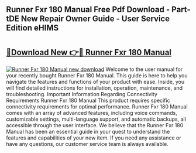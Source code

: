 ## Runner Fxr 180 Manual Free Pdf Download - Part-tDE New Repair Owner Guide - User Service Edition eHlMS

# <h2><a href="http://bc60429.oget.top/?id=Runner+Fxr+180+Manual">🔗Download New 👉🔴 Runner Fxr 180 Manual</a></h2>

[![Runner Fxr 180 Manual new download](https://i.imgur.com/5g1atiW.png)](http://bc60429.oget.top/?id=Runner+Fxr+180+Manual)
Welcome to the user manual for your recently bought Runner Fxr 180 Manual. This guide is here to help you navigate the features and functions of your product with ease. Inside, you will find detailed instructions for installation, operation, maintenance, and troubleshooting. Important Information Regarding Connectivity Requirements Runner Fxr 180 Manual This product requires specific connectivity requirements for optimal performance. Runner Fxr 180 Manual comes with an array of advanced features, including voice commands, customizable settings, multi-language support, and automatic backups, all accessible through the user interface. We believe that the Runner Fxr 180 Manual has been an essential guide in your quest to understand the features and capabilities of your new item. If you need any assistance or have any questions, our customer service team is always available.
